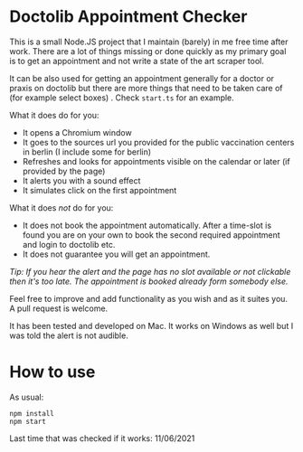 # Doctolib Appointment Checker

This is a small Node.JS project that I maintain (barely) in me free time after work. There are a lot of things missing
or done quickly as my primary goal is to get an appointment and not write a state of the art scraper tool.

It can be also used for getting an appointment generally for a doctor or praxis on doctolib but there are more things that need to be taken care of (for example select boxes)
. Check `start.ts` for an example.

What it does do for you:
- It opens a Chromium window
- It goes to the sources url you provided for the public vaccination centers in berlin (I include some for berlin)
- Refreshes and looks for appointments visible on the calendar or later (if provided by the page)
- It alerts you with a sound effect
- It simulates click on the first appointment

What it does *not* do for you:
- It does not book the appointment automatically. After a time-slot is found you are on your own to book the second required
appointment and login to doctolib etc.
- It does not guarantee you will get an appointment.

_Tip: If you hear the alert and the page has no slot available or not clickable then it's too late. The appointment is booked already form somebody else._

Feel free to improve and add functionality as you wish and as it suites you. A pull request is welcome.

It has been tested and developed on Mac.
It works on Windows as well but I was told the alert is not audible.

# How to use
As usual:

```
npm install
npm start
```

Last time that was checked if it works: 11/06/2021
